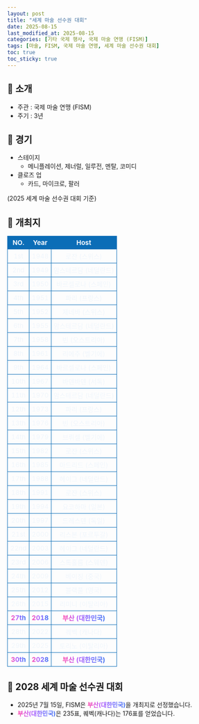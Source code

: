 ```yaml
---
layout: post
title: "세계 마술 선수권 대회"
date: 2025-08-15
last_modified_at: 2025-08-15
categories: [기타 국제 행사, 국제 마술 연맹 (FISM)]
tags: [마술, FISM, 국제 마술 연맹, 세계 마술 선수권 대회]
toc: true
toc_sticky: true
---
```

<style>
    /* 테이블 서식 */
    table {
        width: 100%;
        border-collapse: collapse;
        font-size: 15px;
        color: #f0f6fc;
      }
      th, td {
        border: 1px solid #0B6DB7;
        padding: 5px;
        text-align: center;
        font-weight: normal;
      }
</style>
## 📜 소개
* 주관 : 국제 마술 연맹 (FISM)
* 주기 : 3년

## 📜 경기
* 스테이지
  * 메니플레이션, 제너럴, 일루전, 멘탈, 코미디
* 클로즈 업
  * 카드, 마이크로, 팔러

(2025 세계 마술 선수권 대회 기준)

## 📜 개최지
<html>

<head>
    <meta charset="UTF-8">
</head>

<body>
    <table>
        <tr style="background: #0B6DB7;">
            <th style="width: 20%; font-weight: bold;">NO.</th>
            <th style="width: 20%; font-weight: bold;">Year</th>
            <th style="width: 60%; font-weight: bold;">Host</th>
        </tr>
        <tr>
            <th>1st</th>
            <th>1948</th>
            <th>로잔 (스위스)</th>
        </tr>
        <tr>
            <th>2nd</th>
            <th>1949</th>
            <th>암스테르담 (네덜란드)</th>
        </tr>
        <tr>
            <th>3rd</th>
            <th>1950</th>
            <th>바르셀로나 (스페인)</th>
        </tr>
        <tr>
            <th>4th</th>
            <th>1951</th>
            <th>파리 (프랑스)</th>
        </tr>
        <tr>
            <th>5th</th>
            <th>1952</th>
            <th>제네바 (스위스)</th>
        </tr>
        <tr>
            <th>6th</th>
            <th>1955</th>
            <th>암스테르담 (네덜란드)</th>
        </tr>
        <tr>
            <th>7th</th>
            <th>1958</th>
            <th>빈 (오스트리아)</th>
        </tr>
        <tr>
            <th>8th</th>
            <th>1961</th>
            <th>리에주 (벨기에)</th>
        </tr>
        <tr>
            <th>9th</th>
            <th>1964</th>
            <th>바르셀로나 (스페인)</th>
        </tr>
        <tr>
            <th>10th</th>
            <th>1967</th>
            <th>바덴바덴 (서독)</th>
        </tr>
        <tr>
            <th>11th</th>
            <th>1970</th>
            <th>암스테르담 (네덜란드)</th>
        </tr>
        <tr>
            <th>12th</th>
            <th>1973</th>
            <th>파리 (프랑스)</th>
        </tr>
        <tr>
            <th>13th</th>
            <th>1976</th>
            <th>빈 (오스트리아)</th>
        </tr>
        <tr>
            <th>14th</th>
            <th>1979</th>
            <th>브뤼셀 (벨기에)</th>
        </tr>
        <tr>
            <th>15th</th>
            <th>1982</th>
            <th>로잔 (스위스)</th>
        </tr>
        <tr>
            <th>16th</th>
            <th>1985</th>
            <th>마드리드 (스페인)</th>
        </tr>
        <tr>
            <th>17th</th>
            <th>1988</th>
            <th>헤이그 (네덜란드)</th>
        </tr>
        <tr>
            <th>18th</th>
            <th>1991</th>
            <th>로잔 (스위스)</th>
        </tr>
        <tr>
            <th>19th</th>
            <th>1994</th>
            <th>요코하마 (일본)</th>
        </tr>
        <tr>
            <th>20th</th>
            <th>1997</th>
            <th>드레스덴 (독일)</th>
        </tr>
        <tr>
            <th>21st</th>
            <th>2000</th>
            <th>리스본 (포르투갈)</th>
        </tr>
        <tr>
            <th>22nd</th>
            <th>2003</th>
            <th>헤이그 (네덜란드)</th>
        </tr>
        <tr>
            <th>23rd</th>
            <th>2006</th>
            <th>스톡홀름 (스웨덴)</th>
        </tr>
        <tr>
            <th>24th</th>
            <th>2009</th>
            <th>베이징 (중국)</th>
        </tr>
        <tr>
            <th>25th</th>
            <th>2012</th>
            <th>블랙풀 (영국)</th>
        </tr>
        <tr>
            <th>26th</th>
            <th>2015</th>
            <th>리미니 (이탈리아)</th>
        </tr>
        <tr>
            <th><span style="background: text linear-gradient(to right, #FF43A8, #BE5DFA, #776CFF, #4172F2); font-weight: bold; -webkit-background-clip: text; -webkit-text-fill-color: transparent;">27th</span></th>
            <th><span style="background: text linear-gradient(to right, #FF43A8, #BE5DFA, #776CFF, #4172F2); font-weight: bold; -webkit-background-clip: text; -webkit-text-fill-color: transparent;">2018</span></th>
            <th><span style="background: text linear-gradient(to right, #FF43A8, #BE5DFA, #776CFF, #4172F2); font-weight: bold; -webkit-background-clip: text; -webkit-text-fill-color: transparent;">부산 (대한민국)</span></th>
        </tr>
        <tr>
            <th>28th</th>
            <th>2022</th>
            <th>퀘벡 (캐나다)</th>
        </tr>
        <tr>
            <th>29th</th>
            <th>2025</th>
            <th>토리노 (이탈리아)</th>
        </tr>
        <tr>
            <th><span style="background: text linear-gradient(to right, #FF43A8, #BE5DFA, #776CFF, #4172F2); font-weight: bold; -webkit-background-clip: text; -webkit-text-fill-color: transparent;">30th</span></th>
            <th><span style="background: text linear-gradient(to right, #FF43A8, #BE5DFA, #776CFF, #4172F2); font-weight: bold; -webkit-background-clip: text; -webkit-text-fill-color: transparent;">2028</span></th>
            <th><span style="background: text linear-gradient(to right, #FF43A8, #BE5DFA, #776CFF, #4172F2); font-weight: bold; -webkit-background-clip: text; -webkit-text-fill-color: transparent;">부산 (대한민국)</span></th>
        </tr>
    </table>
</body>

</html>

## 📜 2028 세계 마술 선수권 대회
* 2025년 7월 15일, FISM은 <span style="background: text linear-gradient(to right, #FF43A8, #BE5DFA, #776CFF, #4172F2); font-weight: bold; -webkit-background-clip: text; -webkit-text-fill-color: transparent;">부산(대한민국)</span>을 개최지로 선정했습니다.
* <span style="background: text linear-gradient(to right, #FF43A8, #BE5DFA, #776CFF, #4172F2); font-weight: bold; -webkit-background-clip: text; -webkit-text-fill-color: transparent;">부산(대한민국)</span>은 235표, 퀘벡(캐나다)는 176표를 얻었습니다.
